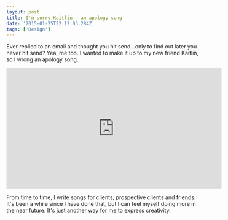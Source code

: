 ```yaml
---
layout: post
title: I'm sorry Kaitlin - an apology song
date: '2015-01-25T22:12:03.284Z'
tags: ['Design']
---
```


Ever replied to an email and thought you hit send...only to find out later you never hit send? Yea, me too. I wanted to make it up to my new friend Kaitlin, so I wrong an apology song.

<iframe width="560" height="315" src="https://www.youtube.com/embed/-qUP4j1ukIA" frameborder="0" allow="accelerometer; autoplay; encrypted-media; gyroscope; picture-in-picture" allowfullscreen></iframe>

From time to time, I write songs for clients, prospective clients and friends. It's been a while since I have done that, but I can feel myself doing more in the near future. It's just another way for me to express creativity.
